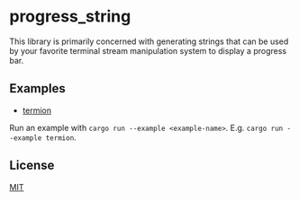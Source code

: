 # progress_string

This library is primarily concerned with generating strings that can be used by
your favorite terminal stream manipulation system to display a progress bar.

## Examples

* [termion](https://github.com/FreeMasen/progress_string/blob/master/examples/termion.rs)

Run an example with `cargo run --example <example-name>`. E.g. `cargo run --example termion`.

## License

[MIT](https://github.com/FreeMasen/progress_string/blob/master/LICENSE)
